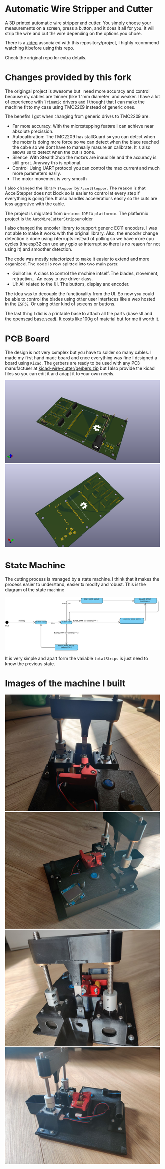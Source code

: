 # Automatic Wire Stripper and Cutter

A 3D printed automatic wire stripper and cutter. You simply choose your measurements on a screen, press a button, and it does it all for you. It will strip the wire and cut the wire depending on the options you chose.

There is a [video](https://youtu.be/pbuzLy1ktKM) associated with this repository/project, I highly recommend watching it before using this repo.

Check the original repo for extra details.

# Changes provided by this fork

The origingal project is awesome but I need more accuracy and control because my cables are thinner (like 1.1mm diameter) and weaker. I have a lot of experience with `Trinamic` drivers and I thought that I can make the machine
fit to my case using TMC2209 instead of generic ones.

The benefits I got when changing from generic drives to TMC2209 are:
 * Far more accuracy. With the microstepping feature I can achieve near absolute precission.
 * Autocalibration: The TMC2209 has stallGuard so you can detect when the motor is doing more force so we
 can detect when the blade reached the cable so we dont have to manually masure an calibrate. It is also 
 allows us to detect when the cut is done.
 * Silence: With StealthChop the motors are inaudible and the accuracy is still great. Anyway this is optional.
 * Control: Using UART protocol you can control the max current and much more parameters easily.
 * The motor movement is very smooth


I also changed the library `Stepper` by `AccelStepper`. The reason is that AccelStepper does not block so is easier
to control at every step if everything is going fine. It also handles accelerations easily so the cuts are less
aggresive with the cable.

The project is migrated from `Arduino IDE` to `platformio`. The platformio project
 is the `AutoWireCutterStripper`folder

I also changed the encoder library to support generic EC11 encoders. I was not able to make it works with the original
library. Also, the encoder change detection is done using interrupts instead of polling so we have more cpu cycles
 (the esp32 can use any gpio as interrupt so there is no reason for not using it) and smoother detection.

The code was mostly refactorized to make it easier to extend and more organized. The code is now splitted into
two main parts:
 * Guillotine: A class to control the machine intself. The blades, movement, retraction... An easy to use driver class.
 * UI: All related to the UI. The buttons, display and encoder.

The idea was to decouple the functionality from the UI. So now you could be able to control the blades using other
user interfaces like a web hosted in the `ESP32`. Or using other kind of screens or buttons.

The last thing I did is a printable base to attach all the parts (base.stl and the openscad base.scad). It costs like 100g of material but for me it worth it.

# PCB Board

The design is not very complex but you have to solder so many cables. I made
my first hand made board and once everything was fine I designed a board using
`Kicad`. The gerbers are ready to be used with any PCB manufacturer at [kicad-wire-cutter/gerbers.zip](kicad-wire-cutter/gerbers.zip) but I also
provide the kicad files so you can edit it and adapt it to your own needs.

![Top view](kicad-wire-cutter/wire-cutter-front.png "Top view")
![Back view](kicad-wire-cutter/wire-cutter-back.png "Back view")

# State Machine

The cutting process is managed by a state machine. I think that it makes the
process easier to understand, easier to modify and robust. This is the diagram
of the state machine

![State Machine](readme_imgs/StateMachine.png "State Machine")

It is very simple and apart form the variable `totalStrips` is just need
to know the previous state.


# Images of the machine I built

![Top view](readme_imgs/img1.jpg "Top view")
![Top view](readme_imgs/img2.jpg "Top view")
![Front view](readme_imgs/img3.jpg "Front view")
![Side view](readme_imgs/img4.jpg "Side view")

